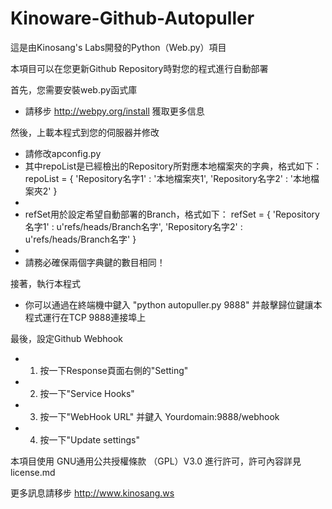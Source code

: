 Kinoware-Github-Autopuller
========

這是由Kinosang's Labs開發的Python（Web.py）項目

本項目可以在您更新Github Repository時對您的程式進行自動部署

首先，您需要安裝web.py函式庫
  * 請移步 http://webpy.org/install 獲取更多信息

然後，上載本程式到您的伺服器并修改
  * 請修改apconfig.py
  * 其中repoList是已經檢出的Repository所對應本地檔案夾的字典，格式如下：
    repoList = {
        'Repository名字1' : '本地檔案夾1',
        'Repository名字2' : '本地檔案夾2'
    }
  * 
  * refSet用於設定希望自動部署的Branch，格式如下：
    refSet = {
        'Repository名字1' : u'refs/heads/Branch名字',
        'Repository名字2' : u'refs/heads/Branch名字'
    }
  * 
  * 請務必確保兩個字典鍵的數目相同！

接著，執行本程式
  * 你可以通過在終端機中鍵入 "python autopuller.py 9888" 并敲擊歸位鍵讓本程式運行在TCP 9888連接埠上

最後，設定Github Webhook
  * 1. 按一下Response頁面右側的"Setting"
  * 2. 按一下"Service Hooks"
  * 3. 按一下"WebHook URL" 并鍵入 Yourdomain:9888/webhook
  * 4. 按一下"Update settings"

本項目使用 GNU通用公共授權條款 （GPL）V3.0 進行許可，許可內容詳見license.md

更多訊息請移步 http://www.kinosang.ws
